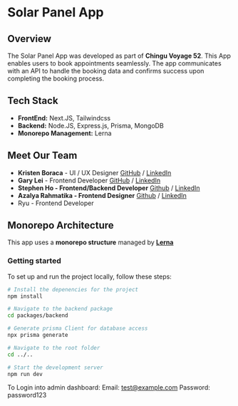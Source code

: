 # Solar Panel App

## Overview

The Solar Panel App was developed as part of **Chingu Voyage 52**.  This App enables users to book appointments seamlessly.  The app communicates with an API to handle the booking data and confirms success upon completing the booking process.

[Live LINK]:(https://v52-tier2-team-20.vercel.app/).

## Tech Stack

- **FrontEnd:** Next.JS, Tailwindcss 
- **Backend:** Node.JS, Express.js, Prisma, MongoDB
- **Monorepo Management:** Lerna

## Meet Our Team

- **Kristen Boraca** - UI / UX Designer 
[GitHub](https://github.com/khb2me/chingu_group20.git) / [LinkedIn](https://linkedin.com/in/liaccountname)
- **Gary Lei** - Frontend Developer
[GitHub](https://github.com/xsymmetry9/) / [LinkedIn](https://www.linkedin.com/in/gary-lei-b8b4a540)
- **Stephen Ho - Frontend/Backend Developer**
[Github](https://github.com/swlho) / [LinkedIn](https://www.linkedin.com/in/swlho)
- **Azalya Rahmatika - Frontend Designer**
[Github](https://github.com/azalyarahmatika) / [LinkedIn](https://www.linkedin.com/in/azalyarahmatika/)
- Ryu - Frontend Developer

## Monorepo Architecture
This app uses a **monorepo structure** managed by [**Lerna**](https://lerna.js.org/docs/introduction)

### Getting started
To set up and run the project locally, follow these steps: 

```bash
# Install the depenencies for the project
npm install 

# Navigate to the backend package
cd packages/backend

# Generate prisma Client for database access 
npx prisma generate

# Navigate to the root folder
cd ../..

# Start the development server
npm run dev 
```
To Login into admin dashboard:
Email: test@example.com
Password: password123